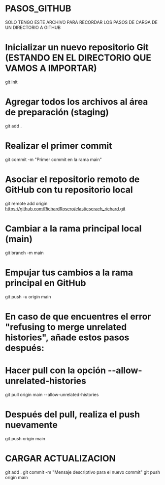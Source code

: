 # PASOS_GITHUB
SOLO TENGO ESTE ARCHIVO PARA RECORDAR LOS PASOS DE CARGA DE UN DIRECTORIO A GITHUB


# Inicializar un nuevo repositorio Git (ESTANDO EN EL DIRECTORIO QUE VAMOS A IMPORTAR)
git init

# Agregar todos los archivos al área de preparación (staging)
git add .

# Realizar el primer commit
git commit -m "Primer commit en la rama main"

# Asociar el repositorio remoto de GitHub con tu repositorio local
git remote add origin https://github.com/RichardRosero/elasticserach_richard.git

# Cambiar a la rama principal local (main)
git branch -m main

# Empujar tus cambios a la rama principal en GitHub
git push -u origin main


# En caso de que encuentres el error "refusing to merge unrelated histories", añade estos pasos después:
# Hacer pull con la opción --allow-unrelated-histories
git pull origin main --allow-unrelated-histories

# Después del pull, realiza el push nuevamente
git push origin main

# CARGAR ACTUALIZACION
git add .
git commit -m "Mensaje descriptivo para el nuevo commit"
git push origin main

